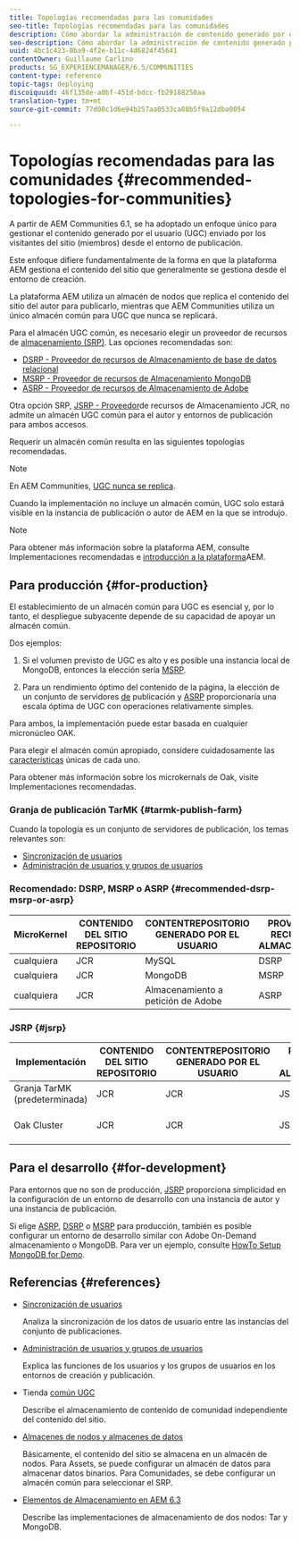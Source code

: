 ```yaml
---
title: Topologías recomendadas para las comunidades
seo-title: Topologías recomendadas para las comunidades
description: Cómo abordar la administración de contenido generado por el usuario (UGC)
seo-description: Cómo abordar la administración de contenido generado por el usuario (UGC)
uuid: 4bc1c423-0ba9-4f2e-b11c-4d6824f45641
contentOwner: Guillaume Carlino
products: SG_EXPERIENCEMANAGER/6.5/COMMUNITIES
content-type: reference
topic-tags: deploying
discoiquuid: 46f135de-a0bf-451d-bdcc-fb29188250aa
translation-type: tm+mt
source-git-commit: 77d00c1d6e94b257aa0533ca88b5f9a12dba0054

---
```



# Topologías recomendadas para las comunidades {#recommended-topologies-for-communities}

A partir de AEM Communities 6.1, se ha adoptado un enfoque único para gestionar el contenido generado por el usuario (UGC) enviado por los visitantes del sitio (miembros) desde el entorno de publicación.

Este enfoque difiere fundamentalmente de la forma en que la plataforma AEM gestiona el contenido del sitio que generalmente se gestiona desde el entorno de creación.

La plataforma AEM utiliza un almacén de nodos que replica el contenido del sitio del autor para publicarlo, mientras que AEM Communities utiliza un único almacén común para UGC que nunca se replicará.

Para el almacén UGC común, es necesario elegir un proveedor de recursos de [almacenamiento (SRP)](working-with-srp.md). Las opciones recomendadas son:

* [DSRP - Proveedor de recursos de Almacenamiento de base de datos relacional](dsrp.md)
* [MSRP - Proveedor de recursos de Almacenamiento MongoDB](msrp.md)
* [ASRP - Proveedor de recursos de Almacenamiento de Adobe](asrp.md)

Otra opción SRP, [JSRP - Proveedor](jsrp.md)de recursos de Almacenamiento JCR, no admite un almacén UGC común para el autor y entornos de publicación para ambos accesos.

Requerir un almacén común resulta en las siguientes topologías recomendadas.

>[!NOTE]
>
>En AEM Communities, [UGC nunca se replica](working-with-srp.md#ugc-never-replicated).
>
>Cuando la implementación no incluye un almacén [](working-with-srp.md)común, UGC solo estará visible en la instancia de publicación o autor de AEM en la que se introdujo.


>[!NOTE]
>
>Para obtener más información sobre la plataforma AEM, consulte Implementaciones [](../../help/sites-deploying/recommended-deploys.md) recomendadas e [introducción a la plataforma](../../help/sites-deploying/data-store-config.md)AEM.


## Para producción {#for-production}

El establecimiento de un almacén común para UGC es esencial y, por lo tanto, el despliegue subyacente depende de su capacidad de apoyar un almacén común.

Dos ejemplos:

1. Si el volumen previsto de UGC es alto y es posible una instancia local de MongoDB, entonces la elección sería [MSRP](msrp.md).

1. Para un rendimiento óptimo del contenido de la página, la elección de un conjunto de servidores [de](../../help/sites-deploying/recommended-deploys.md#tarmk-farm) publicación y [ASRP](asrp.md) proporcionaría una escala óptima de UGC con operaciones relativamente simples.

Para ambos, la implementación puede estar basada en cualquier micronúcleo OAK.

Para elegir el almacén común apropiado, considere cuidadosamente las [características](working-with-srp.md#characteristics-of-srp-options) únicas de cada uno.

Para obtener más información sobre los microkernals de Oak, visite Implementaciones [](../../help/sites-deploying/recommended-deploys.md)recomendadas.

### Granja de publicación TarMK {#tarmk-publish-farm}

Cuando la topología es un conjunto de servidores de publicación, los temas relevantes son:

* [Sincronización de usuarios](sync.md)
* [Administración de usuarios y grupos de usuarios](users.md)

### Recomendado: DSRP, MSRP o ASRP {#recommended-dsrp-msrp-or-asrp}

| MicroKernel | CONTENIDO DEL SITIO REPOSITORIO | CONTENTREPOSITORIO GENERADO POR EL USUARIO | PROVEEDOR DE RECURSOS DE ALMACENAMIENTO | CONSERVACIÓN COMÚN |
|-------------|------------------------|----------------------------------|---------------------------|---------------|
| cualquiera | JCR | MySQL | DSRP | Sí |
| cualquiera | JCR | MongoDB | MSRP | Sí |
| cualquiera | JCR | Almacenamiento a petición de Adobe | ASRP | Sí |

### JSRP {#jsrp}


| Implementación | CONTENIDO DEL SITIO REPOSITORIO | CONTENTREPOSITORIO GENERADO POR EL USUARIO | PROVEEDOR DE RECURSOS DE ALMACENAMIENTO | CONSERVACIÓN COMÚN |
|----------------------|------------------------|----------------------------------|---------------------------|---------------------------------|
| Granja TarMK (predeterminada) | JCR | JCR | JSRP | No |
| Oak Cluster | JCR | JCR | JSRP | Solo para entorno de publicación |

## Para el desarrollo {#for-development}

Para entornos que no son de producción, [JSRP](jsrp.md) proporciona simplicidad en la configuración de un entorno de desarrollo con una instancia de autor y una instancia de publicación.

Si elige [ASRP](asrp.md), [DSRP](dsrp.md) o [MSRP](msrp.md) para producción, también es posible configurar un entorno de desarrollo similar con Adobe On-Demand almacenamiento o MongoDB. Para ver un ejemplo, consulte [HowTo Setup MongoDB for Demo](demo-mongo.md).

## Referencias {#references}

* [Sincronización de usuarios](sync.md)

   Analiza la sincronización de los datos de usuario entre las instancias del conjunto de publicaciones.

* [Administración de usuarios y grupos de usuarios](users.md)

   Explica las funciones de los usuarios y los grupos de usuarios en los entornos de creación y publicación.

* Tienda [común UGC](working-with-srp.md)

   Describe el almacenamiento de contenido de comunidad independiente del contenido del sitio.

* [Almacenes de nodos y almacenes de datos](../../help/sites-deploying/data-store-config.md)

   Básicamente, el contenido del sitio se almacena en un almacén de nodos. Para Assets, se puede configurar un almacén de datos para almacenar datos binarios. Para Comunidades, se debe configurar un almacén común para seleccionar el SRP.

* [Elementos de Almacenamiento en AEM 6.3](../../help/sites-deploying/storage-elements-in-aem-6.md)

   Describe las implementaciones de almacenamiento de dos nodos: Tar y MongoDB.
